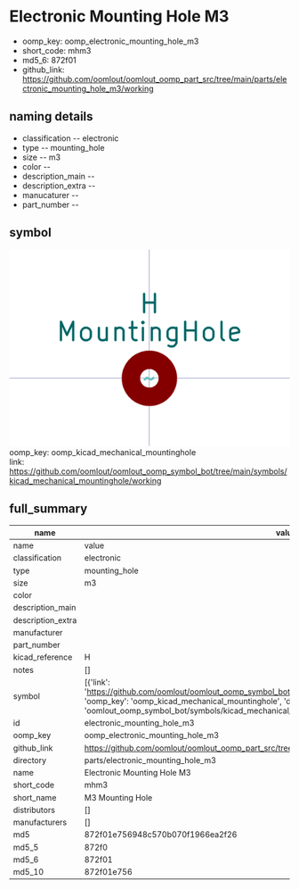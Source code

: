 # Electronic Mounting Hole M3

  
* oomp_key: oomp_electronic_mounting_hole_m3 
* short_code: mhm3
* md5_6: 872f01  
* github_link: https://github.com/oomlout/oomlout_oomp_part_src/tree/main/parts/electronic_mounting_hole_m3/working  
## naming details
* classification -- electronic
* type -- mounting_hole
* size -- m3
* color -- 
* description_main -- 
* description_extra -- 
* manucaturer -- 
* part_number -- 



## symbol

![](symbol/0/working/working_600.png)  
oomp_key: oomp_kicad_mechanical_mountinghole  
link: https://github.com/oomlout/oomlout_oomp_symbol_bot/tree/main/symbols/kicad_mechanical_mountinghole/working  


## full_summary
| name | value | 
| --- | --- | 
| name | value | 
| classification | electronic | 
| type | mounting_hole | 
| size | m3 | 
| color |  | 
| description_main |  | 
| description_extra |  | 
| manufacturer |  | 
| part_number |  | 
| kicad_reference | H | 
| notes | [] | 
| symbol | [{'link': 'https://github.com/oomlout/oomlout_oomp_symbol_bot/tree/main/symbols/kicad_mechanical_mountinghole', 'oomp_key': 'oomp_kicad_mechanical_mountinghole', 'directory': 'oomlout_oomp_symbol_bot/symbols/kicad_mechanical_mountinghole//working/working.kicad_sym'}] | 
| id | electronic_mounting_hole_m3 | 
| oomp_key | oomp_electronic_mounting_hole_m3 | 
| github_link | https://github.com/oomlout/oomlout_oomp_part_src/tree/main/parts/electronic_mounting_hole_m3/working | 
| directory | parts/electronic_mounting_hole_m3 | 
| name | Electronic Mounting Hole M3 | 
| short_code | mhm3 | 
| short_name | M3 Mounting Hole | 
| distributors | [] | 
| manufacturers | [] | 
| md5 | 872f01e756948c570b070f1966ea2f26 | 
| md5_5 | 872f0 | 
| md5_6 | 872f01 | 
| md5_10 | 872f01e756 | 
